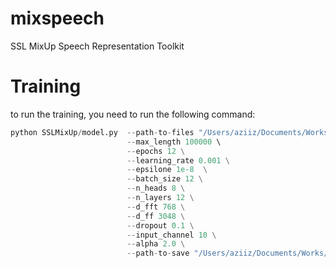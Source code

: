 # mixspeech
SSL MixUp Speech Representation Toolkit



# Training 
to run the training, you need to run the following command:

```py
python SSLMixUp/model.py  --path-to-files "/Users/aziiz/Documents/Works/NLP/mixspeech/audio_wav_16000/" \
                          --max_length 100000 \ 
                          --epochs 12 \
                          --learning_rate 0.001 \
                          --epsilone 1e-8  \
                          --batch_size 12 \
                          --n_heads 8 \
                          --n_layers 12 \
                          --d_fft 768 \
                          --d_ff 3048 \
                          --dropout 0.1 \
                          --input_channel 10 \
                          --alpha 2.0 \
                          --path-to-save "/Users/aziiz/Documents/Works/NLP/mixspeech/model/" \
```

 